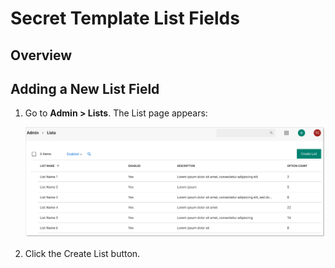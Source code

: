 [title]: # "Secret Template List Fields"
[tags]: # "template, template fields, template field settings,secret list fields"
[priority]: # "1000"

# Secret Template List Fields

## Overview

## Adding a New List Field

1. Go to **Admin \> Lists**. The List page appears:

   ![image-20210614120542379](images/image-20210614120542379.png)

1. Click the Create List button. 
